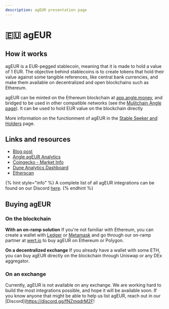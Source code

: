 ```yaml
---
description: agEUR presentation page
---
```


# 🇪🇺 agEUR

## How it works

agEUR is a EUR-pegged stablecoin, meaning that it is made to hold a value of 1 EUR. The objective behind stablecoins is to create tokens that hold their value against some tangible references, like central bank currencies, and make them available on decentralized and open blockchains such as Ethereum.

agEUR can be minted on the Ethereum blockchain at [app.angle.money](https://app.angle.money), and bridged to be used in other compatible networks (see the [Mulitchain Angle page](../sidechains/README.md)). It can be used to hold EUR value on the blockchain directly

More information on the functionment of agEUR in the [Stable Seeker and Holders](https://docs.angle.money/concepts/stable-seekers) page.

## Links and resources

- [Blog post](https://blog.angle.money/angles-value-proposition-for-stablecoin-holders-68ee9a72d80b?source=collection_home---4------17-----------------------)
- [Angle agEUR Analytics](https://analytics.angle.money/#/agEUR)
- [Coingecko - Market Info](https://www.coingecko.com/fr/pi%C3%A8ces/ageur)
- [Dune Analytics Dashboard](https://dune.xyz/SebVentures/Angle-Dashboard)
- [Etherscan](https://etherscan.io/token/0x1a7e4e63778b4f12a199c062f3efdd288afcbce8)

{% hint style="info" %}
A complete list of all agEUR integrations can be found on our Discord [here](https://discord.com/channels/835066439891157012/907535810067304458/907537277939482636).
{% endhint %}

## Buying agEUR

### On the blockchain

**With an on-ramp solution**
If you're not familiar with Ethereum, you can create a wallet with [Ledger](https://www.ledger.com/) or [Metamask](https://metamask.io/) and go through our on-ramp partner at [wert.io](https://widget.wert.io/01FPZ4G1VMZ67MGC83NADPB0F8/redirect/?commodity=agEUR&commodities=agEUR,agEUR%3Aethereum) to buy agEUR on Ethereum or Polygon.

**On a decentralized exchange**
If you already have a wallet with some ETH, you can buy agEUR directly on the blockchain through Uniswap or any DEx aggregator.

### On an exchange

Currently, agEUR is not available on any exchange. We are working hard to build the most integrations possible, and hope it will be available soon. If you know anyone that might be able to help us list agEUR, reach out in our [Discord](https://discord.gg/fNZmqdrM2F!
